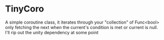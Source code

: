 # TinyCoro
A simple coroutine class, it iterates through your "collection" of Func&lt;bool> only fetching the next when the current's condition is met or current is null.  I'll rip out the unity dependency at some point
